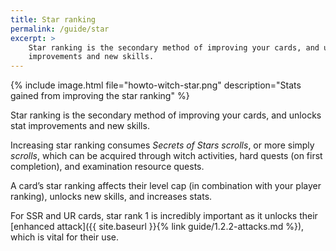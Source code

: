 ```yaml
---
title: Star ranking
permalink: /guide/star
excerpt: >
    Star ranking is the secondary method of improving your cards, and unlocks stat
    improvements and new skills.
---
```


{% include image.html file="howto-witch-star.png" description="Stats gained from
improving the star ranking" %}

Star ranking is the secondary method of improving your cards, and unlocks stat
improvements and new skills.

Increasing star ranking consumes *Secrets of Stars scrolls*, or more simply
*scrolls*, which can be acquired through witch activities, hard quests (on first
completion), and examination resource quests.

A card’s star ranking affects their level cap (in combination with your player
ranking), unlocks new skills, and increases stats.

For SSR and UR cards, star rank 1 is incredibly important as it unlocks their
[enhanced attack]({{ site.baseurl }}{% link guide/1.2.2-attacks.md %}), which is
vital for their use.
